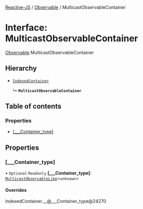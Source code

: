 [Reactive-JS](../README.md) / [Observable](../modules/Observable.md) / MulticastObservableContainer

# Interface: MulticastObservableContainer

[Observable](../modules/Observable.md).MulticastObservableContainer

## Hierarchy

- [`IndexedContainer`](types.IndexedContainer.md)

  ↳ **`MulticastObservableContainer`**

## Table of contents

### Properties

- [[\_\_\_Container\_type]](Observable.MulticastObservableContainer.md#[___container_type])

## Properties

### [\_\_\_Container\_type]

• `Optional` `Readonly` **[\_\_\_Container\_type]**: [`MulticastObservableLike`](types.MulticastObservableLike.md)<`unknown`\>

#### Overrides

IndexedContainer.\_\_@\_\_\_Container\_type@24270
